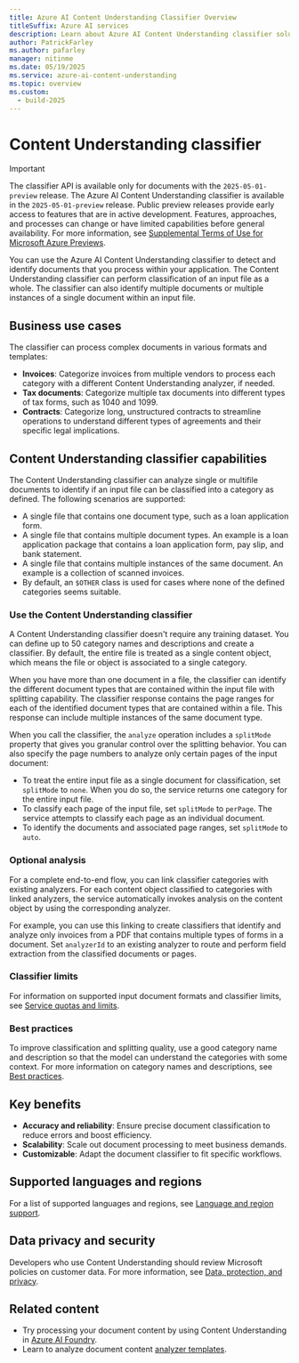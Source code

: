 ```yaml
---
title: Azure AI Content Understanding Classifier Overview
titleSuffix: Azure AI services
description: Learn about Azure AI Content Understanding classifier solutions.
author: PatrickFarley 
ms.author: pafarley
manager: nitinme
ms.date: 05/19/2025
ms.service: azure-ai-content-understanding
ms.topic: overview
ms.custom:
  - build-2025
---
```


# Content Understanding classifier

> [!IMPORTANT]
>
> The classifier API is available only for documents with the `2025-05-01-preview` release. The Azure AI Content Understanding classifier is available in the `2025-05-01-preview` release. Public preview releases provide early access to features that are in active development. Features, approaches, and processes can change or have limited capabilities before general availability. For more information, see [Supplemental Terms of Use for Microsoft Azure Previews](https://azure.microsoft.com/support/legal/preview-supplemental-terms).

You can use the Azure AI Content Understanding classifier to detect and identify documents that you process within your application. The Content Understanding classifier can perform classification of an input file as a whole. The classifier can also identify multiple documents or multiple instances of a single document within an input file.

## Business use cases

The classifier can process complex documents in various formats and templates:

* **Invoices**: Categorize invoices from multiple vendors to process each category with a different Content Understanding analyzer, if needed.
* **Tax documents**: Categorize multiple tax documents into different types of tax forms, such as 1040 and 1099.
* **Contracts**: Categorize long, unstructured contracts to streamline operations to understand different types of agreements and their specific legal implications.

## Content Understanding classifier capabilities

The Content Understanding classifier can analyze single or multifile documents to identify if an input file can be classified into a category as defined. The following scenarios are supported:

* A single file that contains one document type, such as a loan application form.
* A single file that contains multiple document types. An example is a loan application package that contains a loan application form, pay slip, and bank statement.
* A single file that contains multiple instances of the same document. An example is a collection of scanned invoices.
* By default, an `$OTHER` class is used for cases where none of the defined categories seems suitable.

### Use the Content Understanding classifier

A Content Understanding classifier doesn't require any training dataset. You can define up to 50 category names and descriptions and create a classifier. By default, the entire file is treated as a single content object, which means the file or object is associated to a single category.

When you have more than one document in a file, the classifier can identify the different document types that are contained within the input file with splitting capability. The classifier response contains the page ranges for each of the identified document types that are contained within a file. This response can include multiple instances of the same document type.

When you call the classifier, the `analyze` operation includes a `splitMode` property that gives you granular control over the splitting behavior. You can also specify the page numbers to analyze only certain pages of the input document:

* To treat the entire input file as a single document for classification, set `splitMode` to `none`. When you do so, the service returns one category for the entire input file.
* To classify each page of the input file, set `splitMode` to `perPage`. The service attempts to classify each page as an individual document.
* To identify the documents and associated page ranges, set `splitMode` to `auto`.

### Optional analysis

For a complete end-to-end flow, you can link classifier categories with existing analyzers. For each content object classified to categories with linked analyzers, the service automatically invokes analysis on the content object by using the corresponding analyzer.

For example, you can use this linking to create classifiers that identify and analyze only invoices from a PDF that contains multiple types of forms in a document. Set `analyzerId` to an existing analyzer to route and perform field extraction from the classified documents or pages.

### Classifier limits

For information on supported input document formats and classifier limits, see [Service quotas and limits](../service-limits.md#classifier).

### Best practices

To improve classification and splitting quality, use a good category name and description so that the model can understand the categories with some context. For more information on category names and descriptions, see [Best practices](../concepts/best-practices.md#classifier-category-names-and-descriptions).

## Key benefits

* **Accuracy and reliability**: Ensure precise document classification to reduce errors and boost efficiency.
* **Scalability**: Scale out document processing to meet business demands.
* **Customizable**: Adapt the document classifier to fit specific workflows.

## Supported languages and regions

For a list of supported languages and regions, see [Language and region support](../language-region-support.md).

## Data privacy and security

Developers who use Content Understanding should review Microsoft policies on customer data. For more information, see [Data, protection, and privacy](https://www.microsoft.com/trust-center/privacy).

## Related content

* Try processing your document content by using Content Understanding in [Azure AI Foundry](https://aka.ms/cu-landing).
* Learn to analyze document content [analyzer templates](../quickstart/use-ai-foundry.md).
